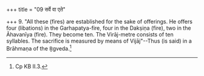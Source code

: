 +++
title = "09 सर्वे वा एते"

+++
9. "All these (fires) are established for the sake of offerings. He offers four (libations) in the Garhapatya-fire, four in the Dakṣiṇa (fire), two in the Āhavanīya (fire). They become ten. The Virāj-metre consists of ten syllables. The sacrifice is measured by means of Vijāj"--Thus (is said) in a Brāhmaṇa of the R̥gveda.[^1]  

[^1]: Cp KB II.3.  
